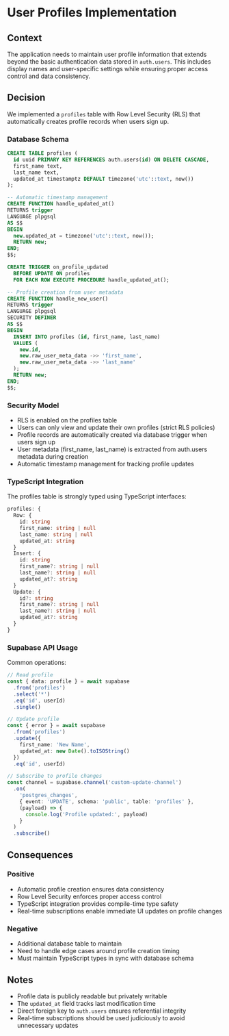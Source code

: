 # User Profiles Implementation

## Context

The application needs to maintain user profile information that extends beyond the basic authentication data stored in `auth.users`. This includes display names and user-specific settings while ensuring proper access control and data consistency.

## Decision

We implemented a `profiles` table with Row Level Security (RLS) that automatically creates profile records when users sign up.

### Database Schema

```sql
CREATE TABLE profiles (
  id uuid PRIMARY KEY REFERENCES auth.users(id) ON DELETE CASCADE,
  first_name text,
  last_name text,
  updated_at timestamptz DEFAULT timezone('utc'::text, now())
);

-- Automatic timestamp management
CREATE FUNCTION handle_updated_at()
RETURNS trigger
LANGUAGE plpgsql
AS $$
BEGIN
  new.updated_at = timezone('utc'::text, now());
  RETURN new;
END;
$$;

CREATE TRIGGER on_profile_updated
  BEFORE UPDATE ON profiles
  FOR EACH ROW EXECUTE PROCEDURE handle_updated_at();

-- Profile creation from user metadata
CREATE FUNCTION handle_new_user()
RETURNS trigger
LANGUAGE plpgsql
SECURITY DEFINER
AS $$
BEGIN
  INSERT INTO profiles (id, first_name, last_name)
  VALUES (
    new.id,
    new.raw_user_meta_data ->> 'first_name',
    new.raw_user_meta_data ->> 'last_name'
  );
  RETURN new;
END;
$$;
```

### Security Model

- RLS is enabled on the profiles table
- Users can only view and update their own profiles (strict RLS policies)
- Profile records are automatically created via database trigger when users sign up
- User metadata (first_name, last_name) is extracted from auth.users metadata during creation
- Automatic timestamp management for tracking profile updates

### TypeScript Integration

The profiles table is strongly typed using TypeScript interfaces:

```typescript
profiles: {
  Row: {
    id: string
    first_name: string | null
    last_name: string | null
    updated_at: string
  }
  Insert: {
    id: string
    first_name?: string | null
    last_name?: string | null
    updated_at?: string
  }
  Update: {
    id?: string
    first_name?: string | null
    last_name?: string | null
    updated_at?: string
  }
}
```

### Supabase API Usage

Common operations:

```typescript
// Read profile
const { data: profile } = await supabase
  .from('profiles')
  .select('*')
  .eq('id', userId)
  .single()

// Update profile
const { error } = await supabase
  .from('profiles')
  .update({ 
    first_name: 'New Name',
    updated_at: new Date().toISOString()
  })
  .eq('id', userId)

// Subscribe to profile changes
const channel = supabase.channel('custom-update-channel')
  .on(
    'postgres_changes',
    { event: 'UPDATE', schema: 'public', table: 'profiles' },
    (payload) => {
      console.log('Profile updated:', payload)
    }
  )
  .subscribe()
```

## Consequences

### Positive

- Automatic profile creation ensures data consistency
- Row Level Security enforces proper access control
- TypeScript integration provides compile-time type safety
- Real-time subscriptions enable immediate UI updates on profile changes

### Negative

- Additional database table to maintain
- Need to handle edge cases around profile creation timing
- Must maintain TypeScript types in sync with database schema

## Notes

- Profile data is publicly readable but privately writable
- The `updated_at` field tracks last modification time
- Direct foreign key to `auth.users` ensures referential integrity
- Real-time subscriptions should be used judiciously to avoid unnecessary updates
